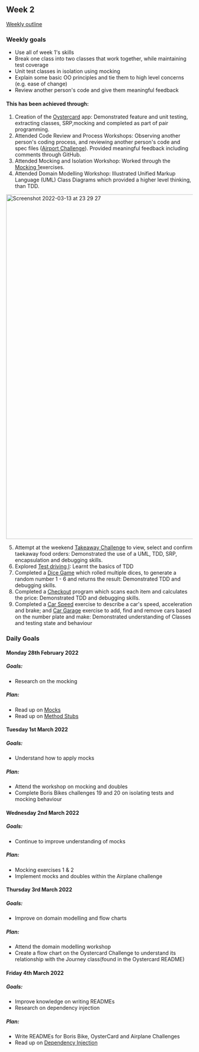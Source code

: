 ## Week 2 

[Weekly outline](https://github.com/makersacademy/course/blob/master/week_outlines.md/)

### Weekly goals

* Use all of week 1's skills 
* Break one class into two classes that work together, while maintaining test coverage
* Unit test classes in isolation using mocking
* Explain some basic OO principles and tie them to high level concerns (e.g. ease of change)
* Review another person's code and give them meaningful feedback

#### This has been achieved through:

1. Creation of the [Oystercard](https://github.com/heykathl/oystercard2) app: Demonstrated feature and unit testing, extracting classes, SRP,mocking and completed as part of pair programming.
2. Attended Code Review and Process Workshops: Observing another person's coding process, and reviewing another person's code and spec files ([Airport Challenge](https://github.com/makersacademy/airport_challenge/pull/2485)). Provided meaningful feedback including comments through GitHub.
3. Attended Mocking and Isolation Workshop: Worked through the [Mocking 1](https://github.com/makersacademy/skills-workshops/tree/main/test_driven_development/mocking_1)exercises.
4. Attended Domain Modelling Workshop: Illustrated Unified Markup Language (UML) Class Diagrams which provided a higher level thinking, than TDD. 
<img width="930" alt="Screenshot 2022-03-13 at 23 29 27" src="https://user-images.githubusercontent.com/74867241/158083933-9275c30c-0e05-45be-a356-1ad9f0327fa9.png">

5. Attempt at the weekend [Takeaway Challenge](https://github.com/heykathl/takeaway-challenge) to view, select and confirm taekaway food orders: Demonstrated the use of a UML, TDD, SRP, encapsulation and debugging skills.
5. Explored [Test driving I](https://hackmd.io/NGdU2pqzSbOng3IwsDTzew): Learnt the basics of TDD
6. Completed a [Dice Game](https://github.com/heykathl/dice-game) which rolled multiple dices, to generate a random number 1 - 6 and returns the result: Demonstrated TDD and debugging skills.
7. Completed a [Checkout](https://github.com/heykathl/checkout) program which scans each item and calculates the price: Demonstrated TDD and debugging skills.
8. Completed a [Car Speed](https://github.com/heykathl/car-speed) exercise to describe a car's speed, acceleration and brake; and [Car Garage](https://github.com/heykathl/car-garage) exercise to add, find and remove cars based on the number plate and make: Demonstrated understanding of Classes and testing state and behaviour

### Daily Goals
#### Monday 28th February 2022 
##### Goals:
* Research on the mocking
##### Plan:
* Read up on [Mocks](https://relishapp.com/rspec/rspec-mocks/docs)
* Read up on [Method Stubs](https://github.com/rspec/rspec-mocks#method-stubs)

#### Tuesday 1st March 2022 
##### Goals:
* Understand how to apply mocks
##### Plan:
* Attend the workshop on mocking and doubles
* Complete Boris Bikes challenges 19 and 20 on isolating tests and mocking behaviour

#### Wednesday 2nd March 2022 
##### Goals:
* Continue to improve understanding of mocks
##### Plan:
* Mocking exercises 1 & 2
* Implement mocks and doubles within the Airplane challenge

#### Thursday 3rd March 2022 
##### Goals:
* Improve on domain modelling and flow charts
##### Plan:
* Attend the domain modelling workshop
* Create a flow chart on the Oystercard Challenge to understand its relationship with the Journey class(found in the Oystercard README)

#### Friday 4th March 2022 
##### Goals:
* Improve knowledge on writing READMEs
* Research on dependency injection
##### Plan:
* Write READMEs for Boris Bike, OysterCard and Airplane Challenges
* Read up on [Dependency Injection](https://remimercier.com/dependency-injection-in-ruby/)